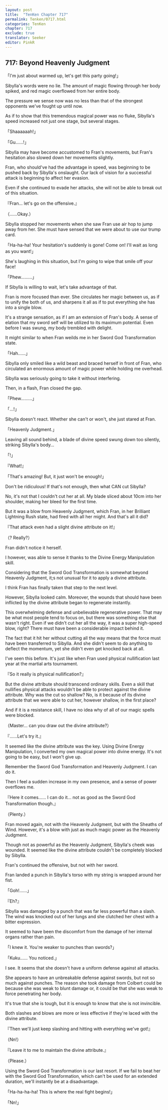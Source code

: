 ```yaml
---
layout: post
title:  "TenKen Chapter 717"
permalink: Tenken/0717.html
categories: TenKen
chapter: 717
exclude: true
translator: Seeker
editor: PinkR
---
```

<h2 id="ch717">717: Beyond Heavenly Judgment</h2>

「I'm just about warmed up, let's get this party going!」

Sibylla's words were no lie. The amount of magic flowing through her body spiked, and red magic overflowed from her entire body.

The pressure we sense now was no less than that of the strongest opponents we've fought up until now.

As if to show that this tremendous magical power was no fluke, Sibylla's speed increased not just one stage, but several stages.

「Shaaaaaah!」

「Gu……!」

Sibylla may have become accustomed to Fran's movements, but Fran's hesitation also slowed down her movements slightly.

Fran, who should've had the advantage in speed, was beginning to be pushed back by Sibylla's onslaught. Our lack of vision for a successful attack is beginning to affect her evasion.

Even if she continued to evade her attacks, she will not be able to break out of this situation.

『Fran… let's go on the offensive.』

（……Okay.）

Sibylla stopped her movements when she saw Fran use air hop to jump away from her. She must have sensed that we were about to use our trump card.

「Ha-ha-ha! Your hesitation's suddenly is gone! Come on! I'll wait as long as you want!」

She's laughing in this situation, but I'm going to wipe that smile off your face!

「Phew………」

If Sibylla is willing to wait, let's take advantage of that.

Fran is more focused than ever. She circulates her magic between us, as if to unify the both of us, and sharpens it all as if to put everything she has into a single blow.

It's a strange sensation, as if I am an extension of Fran's body. A sense of elation that my sword self will be utilized to its maximum potential. Even before I was swung, my body trembled with delight.

It might similar to when Fran weilds me in her Sword God Transformation state.

「Hah……」

Sibylla only smiled like a wild beast and braced herself in front of Fran, who circulated an enormous amount of magic power while holding me overhead.

Sibylla was seriously going to take it without interfering.

Then, in a flash, Fran closed the gap.

「Phew………」

「…!」

Sibylla doesn't react. Whether she can't or won't, she just stared at Fran.

「Heavenly Judgment.」

Leaving all sound behind, a blade of divine speed swung down too silently, striking Sibylla's body…

「!」

『What!』

「That's amazing! But, it just won't be enough!」

Don't be ridiculous! If that's not enough, then what CAN cut Sibylla?

No, it's not that I couldn't cut her at all. My blade sliced about 10cm into her shoulder, making her bleed for the first time.

But it was a blow from Heavenly Judgment, which Fran, in her Brilliant Lightning Rush state, had fired with all her might. And that's all it did?

『That attack even had a slight divine attribute on it!』

（? Really?）

Fran didn't notice it herself.

I however, was able to sense it thanks to the Divine Energy Manipulation skill.

Considering that the Sword God Transformation is somewhat beyond Heavenly Judgment, it;s not unusual for it to apply a divine attribute.

I think Fran has finally taken that step to the next level.

However, Sibylla looked calm. Moreover, the wounds that should have been inflicted by the divine attribute began to regenerate instantly.

This overwhelming defense and unbelievable regenerative power. That may be what most people tend to focus on, but there was something else that wasn't right. Even if we didn't cut her all the way, it was a super high-speed blow, right? There must have been a considerable impact behind it.

The fact that it hit her without cutting all the way means that the force must have been transferred to Sibylla. And she didn't seem to do anything to deflect the momentum, yet she didn't even get knocked back at all.

I've seen this before. It's just like when Fran used physical nullification last year at the martial arts tournament.

『So it really is physical nullification?』

But the divine attribute should transcend ordinary skills. Even a skill that nullifies physical attacks wouldn't be able to protect against the divine attribute. Why was the cut so shallow? No, is it because of its divine attribute that we were able to cut her, however shallow, in the first place?

And if it is a resistance skill, I have no idea why of all of our magic spells were blocked.

（Master… can you draw out the divine attribute?）

『……Let's try it.』

It seemed like the divine attribute was the key. Using Divine Energy Manipulation, I converted my own magical power into divine energy. It's not going to be easy, but I won't give up.

Remember the Sword God Transformation and Heavenly Judgment. I can do it.

Then I feel a sudden increase in my own presence, and a sense of power overflows me.

『Here it comes…… I can do it… not as good as the Sword God Transformation though.』

（Plenty.）

Fran moved again, not with the Heavenly Judgment, but with the Sheaths of Wind. However, it's a blow with just as much magic power as the Heavenly Judgment.

Though not as powerful as the Heavenly Judgment, Sibylla's cheek was wounded. It seemed like the divine attribute couldn't be completely blocked by Sibylla.

Fran's continued the offensive, but not with her sword.

Fran landed a punch in Sibylla's torso with my string is wrapped around her fist.

「Goh!……」

『Eh?』

Sibylla was damaged by a punch that was far less powerful than a slash. The wind was knocked out of her lungs and she clutched her chest with a bitter expression.

It seemed to have been the discomfort from the damage of her internal organs rather than pain.

「I knew it. You're weaker to punches than swords?」

「Kuku…… You noticed.」

I see. It seems that she doesn't have a uniform defense against all attacks.

She appears to have an unbreakable defense against swords, but not so much against punches. The reason she took damage from Colbert could be because she was weak to blunt damage or, it could be that she was weak to force penetrating her body.

It's true that she is tough, but it is enough to know that she is not invincible.

Both slashes and blows are more or less effective if they're laced with the divine attribute.

『Then we'll just keep slashing and hitting with everything we've got!』

（Nn!）

『Leave it to me to maintain the divine attribute.』

（Please.）

Using the Sword God Transformation is our last resort. If we fail to beat her with the Sword God Transformation, which can't be used for an extended duration, we'll instantly be at a disadvantage.

「Ha-ha-ha-ha! This is where the real fight begins!」

「Nn!」



